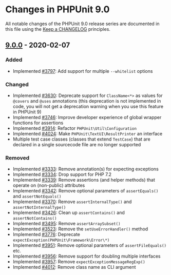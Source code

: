 # Changes in PHPUnit 9.0

All notable changes of the PHPUnit 9.0 release series are documented in this file using the [Keep a CHANGELOG](https://keepachangelog.com/) principles.

## [9.0.0] - 2020-02-07

### Added

* Implemented [#3797](https://github.com/sebastianbergmann/phpunit/pull/3797): Add support for multiple `--whitelist` options

### Changed

* Implemented [#3630](https://github.com/sebastianbergmann/phpunit/issues/3630): Deprecate support for `ClassName<*>` as values for `@covers` and `@uses` annotations (this deprecation is not implemented in code, you will not get a deprecation warning when you use this feature in PHPUnit 9)
* Implemented [#3746](https://github.com/sebastianbergmann/phpunit/issues/3746): Improve developer experience of global wrapper functions for assertions
* Implemented [#3914](https://github.com/sebastianbergmann/phpunit/pull/3914): Refactor `PHPUnit\Util\Configuration`
* Implemented [#4024](https://github.com/sebastianbergmann/phpunit/issues/4024): Make `PHPUnit\TextUI\ResultPrinter` an interface
* Multiple test case classes (classes that extend `TestCase`) that are declared in a single sourcecode file are no longer supported

### Removed

* Implemented [#3333](https://github.com/sebastianbergmann/phpunit/issues/3333): Remove annotation(s) for expecting exceptions
* Implemented [#3334](https://github.com/sebastianbergmann/phpunit/issues/3334): Drop support for PHP 7.2
* Implemented [#3339](https://github.com/sebastianbergmann/phpunit/issues/3339): Remove assertions (and helper methods) that operate on (non-public) attributes
* Implemented [#3342](https://github.com/sebastianbergmann/phpunit/issues/3342): Remove optional parameters of `assertEquals()` and `assertNotEquals()`
* Implemented [#3370](https://github.com/sebastianbergmann/phpunit/issues/3370): Remove `assertInternalType()` and `assertNotInternalType()`
* Implemented [#3426](https://github.com/sebastianbergmann/phpunit/issues/3426): Clean up `assertContains()` and `assertNotContains()`
* Implemented [#3495](https://github.com/sebastianbergmann/phpunit/issues/3495): Remove `assertArraySubset()`
* Implemented [#3523](https://github.com/sebastianbergmann/phpunit/issues/3523): Remove the `setUseErrorHandler()` method
* Implemented [#3776](https://github.com/sebastianbergmann/phpunit/issues/3776): Deprecate `expectException(PHPUnit\Framework\Error\*)`
* Implemented [#3951](https://github.com/sebastianbergmann/phpunit/issues/3951): Remove optional parameters of `assertFileEquals()` etc.
* Implemented [#3956](https://github.com/sebastianbergmann/phpunit/issues/3956): Remove support for doubling multiple interfaces
* Implemented [#3957](https://github.com/sebastianbergmann/phpunit/issues/3957): Remove `expectExceptionMessageRegExp()`
* Implemented [#4012](https://github.com/sebastianbergmann/phpunit/issues/4012): Remove class name as CLI argument

[9.0.0]: https://github.com/sebastianbergmann/phpunit/compare/8.5.2...master

